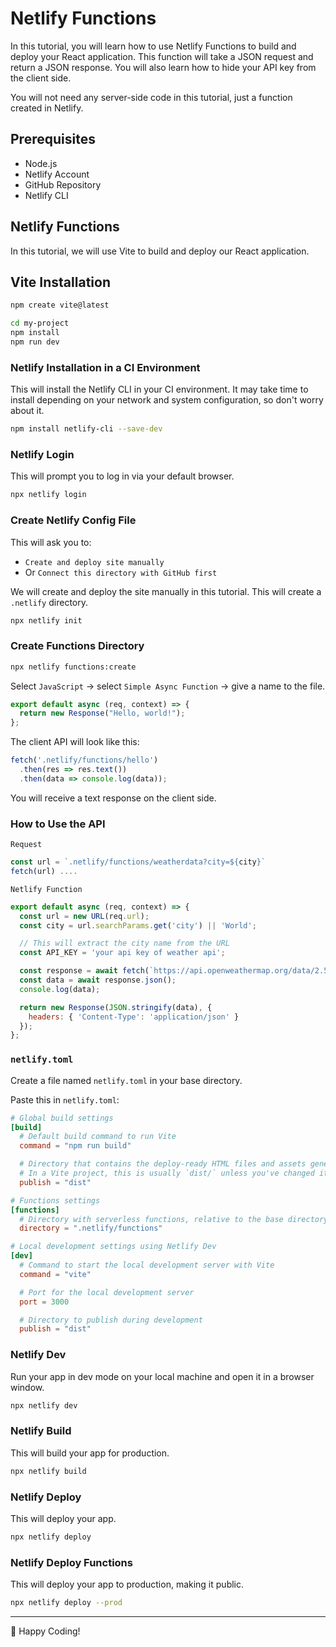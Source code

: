 # Netlify Functions

In this tutorial, you will learn how to use Netlify Functions to build and deploy your React application. This function will take a JSON request and return a JSON response. You will also learn how to hide your API key from the client side.

You will not need any server-side code in this tutorial, just a function created in Netlify.

## Prerequisites
- Node.js
- Netlify Account
- GitHub Repository
- Netlify CLI

## Netlify Functions
In this tutorial, we will use Vite to build and deploy our React application.

## Vite Installation
```bash
npm create vite@latest
```

```bash
cd my-project
npm install
npm run dev
```

### Netlify Installation in a CI Environment
This will install the Netlify CLI in your CI environment. It may take time to install depending on your network and system configuration, so don't worry about it.
```bash
npm install netlify-cli --save-dev
```

### Netlify Login
This will prompt you to log in via your default browser.
```bash
npx netlify login
```

### Create Netlify Config File
This will ask you to:
- `Create and deploy site manually`
- Or `Connect this directory with GitHub first`

We will create and deploy the site manually in this tutorial. This will create a `.netlify` directory.
```bash
npx netlify init
```

### Create Functions Directory
```bash
npx netlify functions:create
```
Select `JavaScript` → select `Simple Async Function` → give a name to the file.

```javascript
export default async (req, context) => {
  return new Response("Hello, world!");
};
```

The client API will look like this:

```javascript
fetch('.netlify/functions/hello')
  .then(res => res.text())
  .then(data => console.log(data));
```
You will receive a text response on the client side.

### How to Use the API
`Request`
```javascript
const url = `.netlify/functions/weatherdata?city=${city}`
fetch(url) ....
```

`Netlify Function`
```javascript
export default async (req, context) => {
  const url = new URL(req.url);
  const city = url.searchParams.get('city') || 'World';

  // This will extract the city name from the URL
  const API_KEY = 'your api key of weather api';

  const response = await fetch(`https://api.openweathermap.org/data/2.5/weather?q=${city}&units=metric&appid=${API_KEY}`);
  const data = await response.json();
  console.log(data);

  return new Response(JSON.stringify(data), {
    headers: { 'Content-Type': 'application/json' }
  });
};
```

### `netlify.toml`
Create a file named `netlify.toml` in your base directory.

Paste this in `netlify.toml`:

```toml
# Global build settings
[build]
  # Default build command to run Vite
  command = "npm run build"

  # Directory that contains the deploy-ready HTML files and assets generated by the build.
  # In a Vite project, this is usually `dist/` unless you've changed it in your Vite config.
  publish = "dist"

# Functions settings
[functions]
  # Directory with serverless functions, relative to the base directory
  directory = ".netlify/functions"

# Local development settings using Netlify Dev
[dev]
  # Command to start the local development server with Vite
  command = "vite"

  # Port for the local development server
  port = 3000

  # Directory to publish during development
  publish = "dist"
```

### Netlify Dev
Run your app in dev mode on your local machine and open it in a browser window.

```bash
npx netlify dev
```

### Netlify Build
This will build your app for production.

```bash
npx netlify build
```

### Netlify Deploy
This will deploy your app.

```bash
npx netlify deploy
```

### Netlify Deploy Functions
This will deploy your app to production, making it public.

```bash
npx netlify deploy --prod
```
----------------------------------------------
🚀 Happy Coding!
